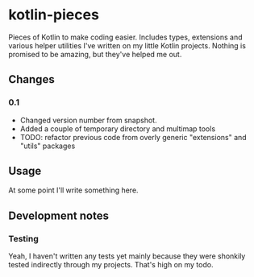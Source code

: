 # kotlin-pieces

Pieces of Kotlin to make coding easier.  Includes types, extensions and various helper utilities I've written on my little Kotlin projects.  Nothing is 
promised to be amazing, but they've helped me out.

## Changes

### 0.1

* Changed version number from snapshot.
* Added a couple of temporary directory and multimap tools
* TODO: refactor previous code from overly generic "extensions" and "utils" packages

## Usage

At some point I'll write something here.

## Development notes

### Testing

Yeah, I haven't written any tests yet mainly because they were shonkily tested indirectly through my projects.  That's high on my todo.